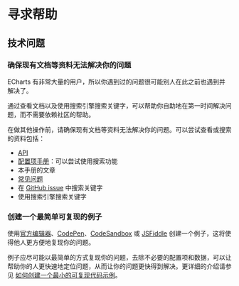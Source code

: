 # 寻求帮助

## 技术问题

### 确保现有文档等资料无法解决你的问题

ECharts 有非常大量的用户，所以你遇到过的问题很可能别人在此之前也遇到并解决了。

通过查看文档以及使用搜索引擎搜索关键字，可以帮助你自助地在第一时间解决问题，而不需要依赖社区的帮助。



在做其他操作前，请确保现有文档等资料无法解决你的问题。可以尝试查看或搜索的资料包括：

- [API](https://echarts.apache.org//api.html)
- [配置项手册](https://echarts.apache.org//option.html)：可以尝试使用搜索功能
- 本手册的文章
- [常见问题](https://echarts.apache.org//faq.html)
- 在 [GitHub issue](https://github.com/apache/echarts/issues) 中搜索关键字
- 使用搜索引擎搜索关键字



### 创建一个最简单可复现的例子

使用[官方编辑器](https://echarts.apache.org/examples/editor.html)、[CodePen](https://codepen.io/Ovilia/pen/dyYWXWM)、[CodeSandbox](https://codesandbox.io/s/echarts-basic-example-template-mpfz1s) 或 [JSFiddle](https://jsfiddle.net/plainheart/e46ozpqj/7/) 创建一个例子，这将使得他人更方便地复现你的问题。

例子应尽可能以最简单的方式复现你的问题，去除不必要的配置项和数据，可以让帮助你的人更快速地定位问题，从而让你的问题更快得到解决。更详细的介绍请参见 [如何创建一个最小的可复现代码示例](https://stackoverflow.com/help/minimal-reproducible-example)。